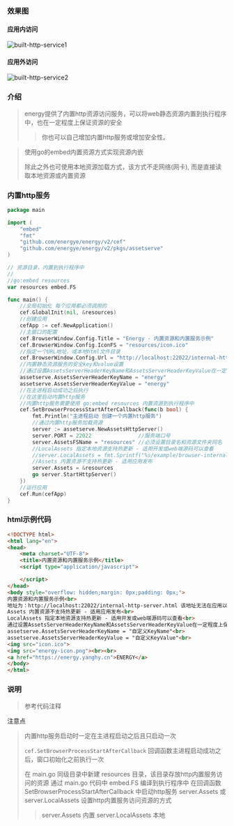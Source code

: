 ### 效果图

#### 应用内访问
![built-http-service1](/imgs/examples/built-http-service1.png)

#### 应用外访问
![built-http-service2](/imgs/examples/built-http-service2.png)

### 介绍
> energy提供了内置http资源访问服务，可以将web静态资源内置到执行程序中，也在一定程度上保证资源的安全
>> 你也可以自己增加内置http服务或增加安全性。

> 使用go的embed内置资源方式实现资源内嵌
> 
> 除此之外也可使用本地资源加载方式，该方式不走网络(网卡), 而是直接读取本地资源或内置资源

### 内置http服务
```go
package main

import (
	"embed"
	"fmt"
	"github.com/energye/energy/v2/cef"
	"github.com/energye/energy/v2/pkgs/assetserve"
)

// 资源目录，内置到执行程序中
//
//go:embed resources
var resources embed.FS

func main() {
	//全局初始化 每个应用都必须调用的
	cef.GlobalInit(nil, &resources)
	//创建应用
	cefApp := cef.NewApplication()
	//主窗口的配置
	cef.BrowserWindow.Config.Title = "Energy - 内置资源和内置服务示例"
	cef.BrowserWindow.Config.IconFS = "resources/icon.ico"
	//指定一个URL地址，或本地html文件目录
	cef.BrowserWindow.Config.Url = "http://localhost:22022/internal-http-server.html"
	//内置静态资源服务的安全key和value设置
	//通过设置AssetsServerHeaderKeyName和AssetsServerHeaderKeyValue在一定程度上保证资源只能在应用内访问，即使在应用外使用正确的IP和端口号也无法访问到资源
	assetserve.AssetsServerHeaderKeyName = "energy"
	assetserve.AssetsServerHeaderKeyValue = "energy"
	//在主进程启动成功之后执行
	//在这里启动内置http服务
	//内置http服务需要使用 go:embed resources 内置资源到执行程序中
	cef.SetBrowserProcessStartAfterCallback(func(b bool) {
		fmt.Println("主进程启动 创建一个内置http服务")
		//通过内置http服务加载资源
		server := assetserve.NewAssetsHttpServer()
		server.PORT = 22022               //服务端口号
		server.AssetsFSName = "resources" //必须设置目录名和资源文件夹同名
		//LocalAssets 指定本地资源支持热更新 - 适用开发或web端源码可以查看
		//server.LocalAssets = fmt.Sprintf("%s/example/browser-internal-http-server/resources", consts.ExePath)
		//Assets 内置资源不支持热更新 - 适用应用发布
		server.Assets = &resources
		go server.StartHttpServer()
	})
	//运行应用
	cef.Run(cefApp)
}

```

### html示例代码
```html
<!DOCTYPE html>
<html lang="en">
<head>
    <meta charset="UTF-8">
    <title>内置资源和内置服务示例</title>
    <script type="application/javascript">

    </script>
</head>
<body style="overflow: hidden;margin: 0px;padding: 0px;">
内置资源和内置服务示例<br>
地址为：http://localhost:22022/internal-http-server.html 该地址无法在应用以外正常访问<br>
Assets 内置资源不支持热更新 - 适用应用发布<br>
LocalAssets 指定本地资源支持热更新 - 适用开发或web端源码可以查看<br>
通过设置AssetsServerHeaderKeyName和AssetsServerHeaderKeyValue在一定程度上保证资源只能在应用内访问，即使在应用外使用正确的IP和端口号也无法访问到资源<br>
assetserve.AssetsServerHeaderKeyName = "自定义KeyName"<br>
assetserve.AssetsServerHeaderKeyValue = "自定义KeyValue"<br>
<img src="icon.ico">
<img src="energy-icon.png"><br><br>
<a href="https://energy.yanghy.cn">ENERGY</a>
</body>
</html>
```

### 说明
> 参考代码注释
>
注意点
> 内置http服务启动时一定在主进程启动之后且只启动一次
>
> `cef.SetBrowserProcessStartAfterCallback` 回调函数主进程启动成功之后，窗口初始化之前执行一次
>
> 在 main.go 同级目录中新建 resources 目录，该目录存放http内置服务访问的资源
> 通过 main.go 代码中 embed.FS 编译到执行程序中
> 在回调函数 SetBrowserProcessStartAfterCallback 中启动http服务
> server.Assets 或 server.LocalAssets 设置http内置服务访问资源的方式
>> server.Assets 内置
>> server.LocalAssets 本地
